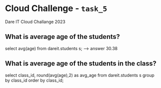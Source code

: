 # Cloud Challenge - `task_5`

Dare IT Cloud Challange 2023

## What is average age of the students?
select avg(age) from dareit.students s;
--> answer 30.38

## What is average age of the students in the class?
select class_id, round(avg(age),2) as avg_age
from  dareit.students s 
group by class_id
order by class_id;

